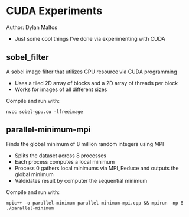 # CUDA Experiments
Author: Dylan Maltos
- Just some cool things I've done via experimenting with CUDA

## sobel_filter
A sobel image filter that utilizes GPU resource via CUDA programming
- Uses a tiled 2D array of blocks and a 2D array of threads per block
- Works for images of all different sizes

Compile and run with:
```
nvcc sobel-gpu.cu -lfreeimage
```

## parallel-minimum-mpi
Finds the global minimum of 8 million random integers using MPI
- Splits the dataset across 8 processes
- Each process computes a local minimum
- Process 0 gathers local minimums via MPI_Reduce and outputs the global minimum
- Valdidates result by computer the sequential minimum

Compile and run with:
```
mpic++ -o parallel-minimum parallel-minimum-mpi.cpp && mpirun -np 8 ./parallel-minimum
```
